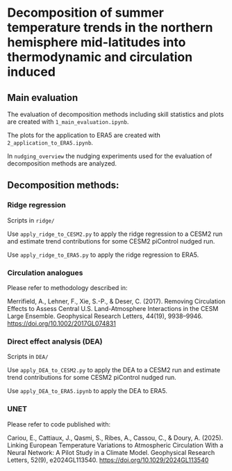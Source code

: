 # Decomposition of summer temperature trends in the northern hemisphere mid-latitudes into thermodynamic and circulation induced

## Main evaluation

The evaluation of decomposition methods including skill statistics and plots are created with `1_main_evaluation.ipynb`.

The plots for the application to ERA5 are created with `2_application_to_ERA5.ipynb`.

In `nudging_overview` the nudging experiments used for the evaluation of decomposition methods are analyzed.


## Decomposition methods:

### Ridge regression

Scripts in `ridge/`

Use `apply_ridge_to_CESM2.py` to apply the ridge regression to a CESM2 run and estimate trend contributions for some CESM2 piControl nudged run.

Use `apply_ridge_to_ERA5.py` to apply the ridge regression to ERA5.

### Circulation analogues

Please refer to methodology described in:

Merrifield, A., Lehner, F., Xie, S.-P., & Deser, C. (2017). Removing Circulation Effects to Assess Central U.S. Land-Atmosphere Interactions in the CESM Large Ensemble. Geophysical Research Letters, 44(19), 9938–9946. https://doi.org/10.1002/2017GL074831

### Direct effect analysis (DEA)

Scripts in `DEA/`

Use `apply_DEA_to_CESM2.py` to apply the DEA to a CESM2 run and estimate trend contributions for some CESM2 piControl nudged run.

Use `apply_DEA_to_ERA5.ipynb` to apply the DEA to ERA5.

### UNET

Please refer to code published with:

Cariou, E., Cattiaux, J., Qasmi, S., Ribes, A., Cassou, C., & Doury, A. (2025). Linking European Temperature Variations to Atmospheric Circulation With a Neural Network: A Pilot Study in a Climate Model. Geophysical Research Letters, 52(9), e2024GL113540. https://doi.org/10.1029/2024GL113540
